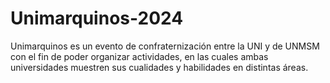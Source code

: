 # Unimarquinos-2024
Unimarquinos es un evento de confraternización entre la UNI y de UNMSM con el fin de poder organizar actividades, en las cuales ambas universidades muestren sus cualidades y habilidades en distintas áreas.
